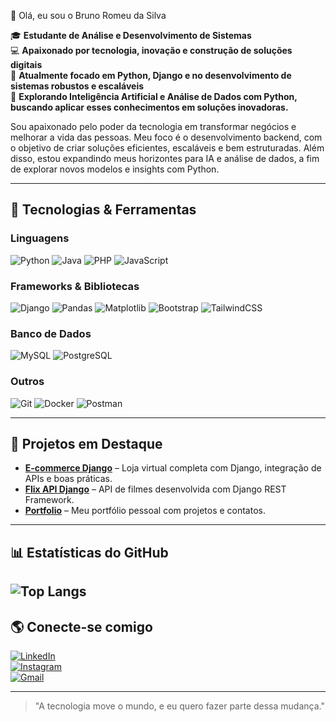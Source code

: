 👋 Olá, eu sou o Bruno Romeu da Silva

🎓 **Estudante de Análise e Desenvolvimento de Sistemas**  
💻 **Apaixonado por tecnologia, inovação e construção de soluções digitais**  
🚀 **Atualmente focado em Python, Django e no desenvolvimento de sistemas robustos e escaláveis**  
🤖 **Explorando Inteligência Artificial e Análise de Dados com Python, buscando aplicar esses conhecimentos em soluções inovadoras.**

Sou apaixonado pelo poder da tecnologia em transformar negócios e melhorar a vida das pessoas. Meu foco é o desenvolvimento backend, com o objetivo de criar soluções eficientes, escaláveis e bem estruturadas. Além disso, estou expandindo meus horizontes para IA e análise de dados, a fim de explorar novos modelos e insights com Python.

---

## 🔧 Tecnologias & Ferramentas

### Linguagens
![Python](https://img.shields.io/badge/-Python-3776AB?style=flat-square&logo=python&logoColor=white)
![Java](https://img.shields.io/badge/-Java-007396?style=flat-square&logo=java&logoColor=white)
![PHP](https://img.shields.io/badge/-PHP-777BB4?style=flat-square&logo=php&logoColor=white)
![JavaScript](https://img.shields.io/badge/-JavaScript-F7DF1E?style=flat-square&logo=javascript&logoColor=black)

### Frameworks & Bibliotecas
![Django](https://img.shields.io/badge/-Django-092E20?style=flat-square&logo=django&logoColor=white)
![Pandas](https://img.shields.io/badge/-Pandas-150458?style=flat-square&logo=pandas&logoColor=white)
![Matplotlib](https://img.shields.io/badge/-Matplotlib-003B57?style=flat-square&logo=matplotlib&logoColor=white)
![Bootstrap](https://img.shields.io/badge/-Bootstrap-563D7C?style=flat-square&logo=bootstrap&logoColor=white)
![TailwindCSS](https://img.shields.io/badge/-TailwindCSS-06B6D4?style=flat-square&logo=tailwind-css&logoColor=white)

### Banco de Dados
![MySQL](https://img.shields.io/badge/-MySQL-4479A1?style=flat-square&logo=mysql&logoColor=white)
![PostgreSQL](https://img.shields.io/badge/-PostgreSQL-336791?style=flat-square&logo=postgresql&logoColor=white)

### Outros
![Git](https://img.shields.io/badge/-Git-F05032?style=flat-square&logo=git&logoColor=white)
![Docker](https://img.shields.io/badge/-Docker-2496ED?style=flat-square&logo=docker&logoColor=white)
![Postman](https://img.shields.io/badge/-Postman-FF6C37?style=flat-square&logo=postman&logoColor=white)

---

## 📌 Projetos em Destaque
- [**E-commerce Django**](https://github.com/bruno-romeu/ecommerce-Django) – Loja virtual completa com Django, integração de APIs e boas práticas.  
- [**Flix API Django**](https://github.com/bruno-romeu/flix-API-Django) – API de filmes desenvolvida com Django REST Framework.  
- [**Portfolio**](https://github.com/bruno-romeu/portfolio) – Meu portfólio pessoal com projetos e contatos.  

---

## 📊 Estatísticas do GitHub
![Top Langs](https://github-readme-stats.vercel.app/api/top-langs/?username=bruno-romeu&layout=compact&theme=dark)
---

## 🌎 Conecte-se comigo
[![LinkedIn](https://img.shields.io/badge/LinkedIn-0077B5?style=for-the-badge&logo=linkedin&logoColor=white)](https://www.linkedin.com/in/bruno-romeu-silva)  
[![Instagram](https://img.shields.io/badge/Instagram-E4405F?style=for-the-badge&logo=instagram&logoColor=white)](https://www.instagram.com/_______bruno/)  
[![Gmail](https://img.shields.io/badge/Gmail-D14836?style=for-the-badge&logo=gmail&logoColor=white)](mailto:bruno.rsilva2004@gmail.com)

---

> "A tecnologia move o mundo, e eu quero fazer parte dessa mudança."  
